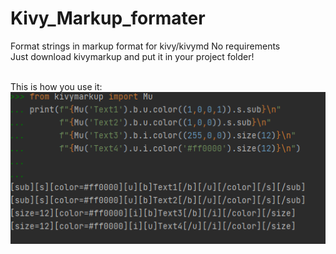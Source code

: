 # Kivy_Markup_formater
Format strings in markup format for kivy/kivymd
No requirements
<br>Just download kivymarkup and put it in your project folder!\
<br>

This is how you use it: 
<img src="screenshot.png"/>

